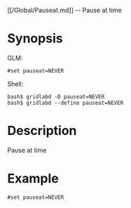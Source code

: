 [[/Global/Pauseat.md]] -- Pause at time

# Synopsis
GLM:
~~~
#set pauseat=NEVER
~~~
Shell:
~~~
bash$ gridlabd -D pauseat=NEVER
bash$ gridlabd --define pauseat=NEVER
~~~

# Description

Pause at time

# Example

~~~
#set pauseat=NEVER
~~~

